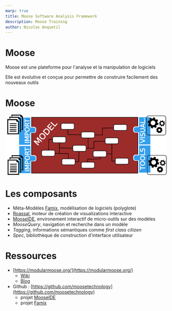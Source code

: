 ```yaml
---
marp: true
title: Moose Software Analysis Framework
description: Moose Training
author: Nicolas Anquetil
---
```

<!-- headingDivider: 1 -->
<!-- paginate: true -->
<!-- footer: "Moose -- Plateforme d'analyse logicielle" -->

# Moose

Moose est une plateforme pour l'analyse et la manipulation de logiciels

Elle est évolutive et conçue pour permettre de construire facilement des nouveaux outils


# Moose

![Moose Overview](./Images/mooseOverview.png)

# Les composants

- Méta-Modèles [Famix](./famix.html), modélisation de logiciels (polyglote)
- [Roassal](../SlidesRoassal/RS3.html), moteur de création de visualizations interactive
- [MooseIDE](./mooseIDE.html), environement interactif de micro-outils sur des modèles
- *MooseQuery*, navigation et recherche dans un modèle
- *Tagging*, informations sémantiques comme *first class citizen*
- *Spec*, bibliothèque de construction d'interface utilisateur

# Ressources

- [https://modularmoose.org/](https://modularmoose.org/)
  - [Wiki](https://modularmoose.org/moose-wiki/)
  - [Blog](https://modularmoose.org/posts/)
- Github : [https://github.com/moosetechnology](https://github.com/moosetechnology)
  - projet [MooseIDE](https://github.com/moosetechnology/MooseIDE)
  - projet [Famix](https://github.com/moosetechnology/Famix)
